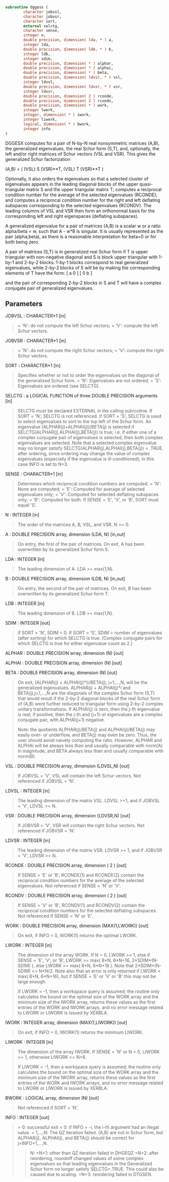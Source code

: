 ```fortran
subroutine dggesx (
        character jobvsl,
        character jobvsr,
        character sort,
        external selctg,
        character sense,
        integer n,
        double precision, dimension( lda, * ) a,
        integer lda,
        double precision, dimension( ldb, * ) b,
        integer ldb,
        integer sdim,
        double precision, dimension( * ) alphar,
        double precision, dimension( * ) alphai,
        double precision, dimension( * ) beta,
        double precision, dimension( ldvsl, * ) vsl,
        integer ldvsl,
        double precision, dimension( ldvsr, * ) vsr,
        integer ldvsr,
        double precision, dimension( 2 ) rconde,
        double precision, dimension( 2 ) rcondv,
        double precision, dimension( * ) work,
        integer lwork,
        integer, dimension( * ) iwork,
        integer liwork,
        logical, dimension( * ) bwork,
        integer info
)
```

DGGESX computes for a pair of N-by-N real nonsymmetric matrices
(A,B), the generalized eigenvalues, the real Schur form (S,T), and,
optionally, the left and/or right matrices of Schur vectors (VSL and
VSR).  This gives the generalized Schur factorization

(A,B) = ( (VSL) S (VSR)\*\*T, (VSL) T (VSR)\*\*T )

Optionally, it also orders the eigenvalues so that a selected cluster
of eigenvalues appears in the leading diagonal blocks of the upper
quasi-triangular matrix S and the upper triangular matrix T; computes
a reciprocal condition number for the average of the selected
eigenvalues (RCONDE); and computes a reciprocal condition number for
the right and left deflating subspaces corresponding to the selected
eigenvalues (RCONDV). The leading columns of VSL and VSR then form
an orthonormal basis for the corresponding left and right eigenspaces
(deflating subspaces).

A generalized eigenvalue for a pair of matrices (A,B) is a scalar w
or a ratio alpha/beta = w, such that  A - w\*B is singular.  It is
usually represented as the pair (alpha,beta), as there is a
reasonable interpretation for beta=0 or for both being zero.

A pair of matrices (S,T) is in generalized real Schur form if T is
upper triangular with non-negative diagonal and S is block upper
triangular with 1-by-1 and 2-by-2 blocks.  1-by-1 blocks correspond
to real generalized eigenvalues, while 2-by-2 blocks of S will be
by making the corresponding elements of T have the
form:
[  a  0  ]
[  0  b  ]

and the pair of corresponding 2-by-2 blocks in S and T will have a
complex conjugate pair of generalized eigenvalues.

## Parameters
JOBVSL : CHARACTER\*1 [in]
> = 'N':  do not compute the left Schur vectors;
> = 'V':  compute the left Schur vectors.

JOBVSR : CHARACTER\*1 [in]
> = 'N':  do not compute the right Schur vectors;
> = 'V':  compute the right Schur vectors.

SORT : CHARACTER\*1 [in]
> Specifies whether or not to order the eigenvalues on the
> diagonal of the generalized Schur form.
> = 'N':  Eigenvalues are not ordered;
> = 'S':  Eigenvalues are ordered (see SELCTG).

SELCTG : a LOGICAL FUNCTION of three DOUBLE PRECISION arguments [in]
> SELCTG must be declared EXTERNAL in the calling subroutine.
> If SORT = 'N', SELCTG is not referenced.
> If SORT = 'S', SELCTG is used to select eigenvalues to sort
> to the top left of the Schur form.
> An eigenvalue (ALPHAR(j)+ALPHAI(j))/BETA(j) is selected if
> SELCTG(ALPHAR(j),ALPHAI(j),BETA(j)) is true; i.e. if either
> one of a complex conjugate pair of eigenvalues is selected,
> then both complex eigenvalues are selected.
> Note that a selected complex eigenvalue may no longer satisfy
> SELCTG(ALPHAR(j),ALPHAI(j),BETA(j)) = .TRUE. after ordering,
> since ordering may change the value of complex eigenvalues
> (especially if the eigenvalue is ill-conditioned), in this
> case INFO is set to N+3.

SENSE : CHARACTER\*1 [in]
> Determines which reciprocal condition numbers are computed.
> = 'N':  None are computed;
> = 'E':  Computed for average of selected eigenvalues only;
> = 'V':  Computed for selected deflating subspaces only;
> = 'B':  Computed for both.
> If SENSE = 'E', 'V', or 'B', SORT must equal 'S'.

N : INTEGER [in]
> The order of the matrices A, B, VSL, and VSR.  N >= 0.

A : DOUBLE PRECISION array, dimension (LDA, N) [in,out]
> On entry, the first of the pair of matrices.
> On exit, A has been overwritten by its generalized Schur
> form S.

LDA : INTEGER [in]
> The leading dimension of A.  LDA >= max(1,N).

B : DOUBLE PRECISION array, dimension (LDB, N) [in,out]
> On entry, the second of the pair of matrices.
> On exit, B has been overwritten by its generalized Schur
> form T.

LDB : INTEGER [in]
> The leading dimension of B.  LDB >= max(1,N).

SDIM : INTEGER [out]
> If SORT = 'N', SDIM = 0.
> If SORT = 'S', SDIM = number of eigenvalues (after sorting)
> for which SELCTG is true.  (Complex conjugate pairs for which
> SELCTG is true for either eigenvalue count as 2.)

ALPHAR : DOUBLE PRECISION array, dimension (N) [out]

ALPHAI : DOUBLE PRECISION array, dimension (N) [out]

BETA : DOUBLE PRECISION array, dimension (N) [out]
> On exit, (ALPHAR(j) + ALPHAI(j)\*i)/BETA(j), j=1,...,N, will
> be the generalized eigenvalues.  ALPHAR(j) + ALPHAI(j)\*i
> and BETA(j),j=1,...,N  are the diagonals of the complex Schur
> form (S,T) that would result if the 2-by-2 diagonal blocks of
> the real Schur form of (A,B) were further reduced to
> triangular form using 2-by-2 complex unitary transformations.
> If ALPHAI(j) is zero, then the j-th eigenvalue is real; if
> positive, then the j-th and (j+1)-st eigenvalues are a
> complex conjugate pair, with ALPHAI(j+1) negative.
> 
> Note: the quotients ALPHAR(j)/BETA(j) and ALPHAI(j)/BETA(j)
> may easily over- or underflow, and BETA(j) may even be zero.
> Thus, the user should avoid naively computing the ratio.
> However, ALPHAR and ALPHAI will be always less than and
> usually comparable with norm(A) in magnitude, and BETA always
> less than and usually comparable with norm(B).

VSL : DOUBLE PRECISION array, dimension (LDVSL,N) [out]
> If JOBVSL = 'V', VSL will contain the left Schur vectors.
> Not referenced if JOBVSL = 'N'.

LDVSL : INTEGER [in]
> The leading dimension of the matrix VSL. LDVSL >=1, and
> if JOBVSL = 'V', LDVSL >= N.

VSR : DOUBLE PRECISION array, dimension (LDVSR,N) [out]
> If JOBVSR = 'V', VSR will contain the right Schur vectors.
> Not referenced if JOBVSR = 'N'.

LDVSR : INTEGER [in]
> The leading dimension of the matrix VSR. LDVSR >= 1, and
> if JOBVSR = 'V', LDVSR >= N.

RCONDE : DOUBLE PRECISION array, dimension ( 2 ) [out]
> If SENSE = 'E' or 'B', RCONDE(1) and RCONDE(2) contain the
> reciprocal condition numbers for the average of the selected
> eigenvalues.
> Not referenced if SENSE = 'N' or 'V'.

RCONDV : DOUBLE PRECISION array, dimension ( 2 ) [out]
> If SENSE = 'V' or 'B', RCONDV(1) and RCONDV(2) contain the
> reciprocal condition numbers for the selected deflating
> subspaces.
> Not referenced if SENSE = 'N' or 'E'.

WORK : DOUBLE PRECISION array, dimension (MAX(1,LWORK)) [out]
> On exit, if INFO = 0, WORK(1) returns the optimal LWORK.

LWORK : INTEGER [in]
> The dimension of the array WORK.
> If N = 0, LWORK >= 1, else if SENSE = 'E', 'V', or 'B',
> LWORK >= max( 8\*N, 6\*N+16, 2\*SDIM\*(N-SDIM) ), else
> LWORK >= max( 8\*N, 6\*N+16 ).
> Note that 2\*SDIM\*(N-SDIM) <= N\*N/2.
> Note also that an error is only returned if
> LWORK < max( 8\*N, 6\*N+16), but if SENSE = 'E' or 'V' or 'B'
> this may not be large enough.
> 
> If LWORK = -1, then a workspace query is assumed; the routine
> only calculates the bound on the optimal size of the WORK
> array and the minimum size of the IWORK array, returns these
> values as the first entries of the WORK and IWORK arrays, and
> no error message related to LWORK or LIWORK is issued by
> XERBLA.

IWORK : INTEGER array, dimension (MAX(1,LIWORK)) [out]
> On exit, if INFO = 0, IWORK(1) returns the minimum LIWORK.

LIWORK : INTEGER [in]
> The dimension of the array IWORK.
> If SENSE = 'N' or N = 0, LIWORK >= 1, otherwise
> LIWORK >= N+6.
> 
> If LIWORK = -1, then a workspace query is assumed; the
> routine only calculates the bound on the optimal size of the
> WORK array and the minimum size of the IWORK array, returns
> these values as the first entries of the WORK and IWORK
> arrays, and no error message related to LWORK or LIWORK is
> issued by XERBLA.

BWORK : LOGICAL array, dimension (N) [out]
> Not referenced if SORT = 'N'.

INFO : INTEGER [out]
> = 0:  successful exit
> < 0:  if INFO = -i, the i-th argument had an illegal value.
> = 1,...,N:
> The QZ iteration failed.  (A,B) are not in Schur
> form, but ALPHAR(j), ALPHAI(j), and BETA(j) should
> be correct for j=INFO+1,...,N.
> > N:  =N+1: other than QZ iteration failed in DHGEQZ
> =N+2: after reordering, roundoff changed values of
> some complex eigenvalues so that leading
> eigenvalues in the Generalized Schur form no
> longer satisfy SELCTG=.TRUE.  This could also
> be caused due to scaling.
> =N+3: reordering failed in DTGSEN.
